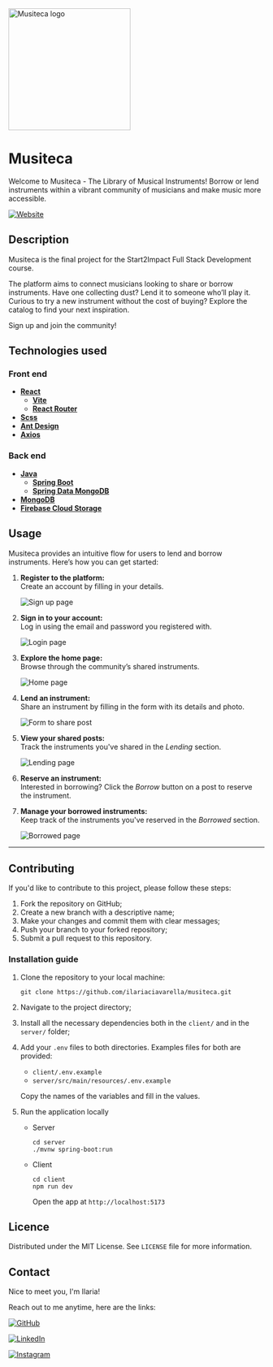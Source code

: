 <img src="client/src/assets/images/logo/musiteca-logo_dark.svg" alt="Musiteca logo" width="240" />

# Musiteca

Welcome to Musiteca - The Library of Musical Instruments!
Borrow or lend instruments within a vibrant community of musicians and make music more accessible.

[![Website][website-shield]][website-url]


## Description

Musiteca is the final project for the Start2Impact Full Stack Development course.

The platform aims to connect musicians looking to share or borrow instruments.
Have one collecting dust? Lend it to someone who’ll play it. Curious to try a new instrument without the cost of buying? Explore the catalog to find your next inspiration.

Sign up and join the community!


## Technologies used

### Front end

- [**React**](https://react.dev/)
   - [**Vite**](https://vite.dev/)
   - [**React Router**](https://reactrouter.com/en/main)
- [**Scss**](https://sass-lang.com/documentation/)
- [**Ant Design**](https://ant.design/)
- [**Axios**](https://axios-http.com/)

### Back end

- [**Java**](https://www.oracle.com/it/java/technologies/downloads/#java21)
   - [**Spring Boot**](https://spring.io/projects/spring-boot)
   - [**Spring Data MongoDB**](https://spring.io/projects/spring-data-mongodb)
- [**MongoDB**](https://www.mongodb.com/)
- [**Firebase Cloud Storage**](https://firebase.google.com/products/storage)


## Usage

Musiteca provides an intuitive flow for users to lend and borrow instruments. Here’s how you can get started:

1. **Register to the platform:**  
   Create an account by filling in your details.

   ![Sign up page](readme_images/musiteca-signup.png)

2. **Sign in to your account:**  
   Log in using the email and password you registered with.

   ![Login page](readme_images/musiteca-login.png)

3. **Explore the home page:**  
   Browse through the community’s shared instruments.

   ![Home page](readme_images/musiteca-home.png)

4. **Lend an instrument:**  
   Share an instrument by filling in the form with its details and photo.

   ![Form to share post](readme_images/musiteca-post.png)

5. **View your shared posts:**  
   Track the instruments you've shared in the _Lending_ section.

   ![Lending page](readme_images/musiteca-lending.png)

6. **Reserve an instrument:**  
   Interested in borrowing? Click the _Borrow_ button on a post to reserve the instrument.

7. **Manage your borrowed instruments:**  
   Keep track of the instruments you've reserved in the _Borrowed_ section.

   ![Borrowed page](readme_images/musiteca-borrowed.png)

---


## Contributing

If you'd like to contribute to this project, please follow these steps:

1. Fork the repository on GitHub;
2. Create a new branch with a descriptive name;
3. Make your changes and commit them with clear messages;
4. Push your branch to your forked repository;
5. Submit a pull request to this repository.

### Installation guide

1. Clone the repository to your local machine:

   ```
   git clone https://github.com/ilariaciavarella/musiteca.git
   ```

2. Navigate to the project directory;

3. Install all the necessary dependencies both in the `client/` and in the `server/` folder;

4. Add your `.env` files to both directories. Examples files for both are provided:

   - `client/.env.example`
   - `server/src/main/resources/.env.example`

   Copy the names of the variables and fill in the values.

5. Run the application locally
   - Server
      ```
      cd server
      ./mvnw spring-boot:run
      ```
   
   - Client 
     ```
     cd client
     npm run dev
     ```
     Open the app at `http://localhost:5173`

## Licence
Distributed under the MIT License. See `LICENSE` file for more information.


## Contact

Nice to meet you, I'm Ilaria!

Reach out to me anytime, here are the links:

[![GitHub][github-shield]][github-url]

[![LinkedIn][linkedin-shield]][linkedin-url]

[![Instagram][instagram-shield]][instagram-url]

<!-- LINKS & IMAGES -->

[website-shield]: https://img.shields.io/badge/CLICK_HERE_TO-TRY_IT_OUT!-8222A5?style=for-the-badge&labelColor=E2EE00&color=4930AA
[website-url]: https://musiteca-app.netlify.app/
[github-shield]: https://img.shields.io/badge/GitHub-D91254?style=flat-square&label=See%20my%20work%20on&labelColor=1C1719
[github-url]: https://github.com/ilariaciavarella
[linkedin-shield]: https://img.shields.io/badge/LinkedIn-2FB6B2?style=flat-square&label=Connect%20with%20me%20on&labelColor=1C1719
[linkedin-url]: https://www.linkedin.com/in/ilaria-ciavarella/
[instagram-shield]: https://img.shields.io/badge/Instagram-D91254?style=flat-square&label=Follow%20me%20on&labelColor=1C1719
[instagram-url]: https://www.instagram.com/lil.ciavarella/